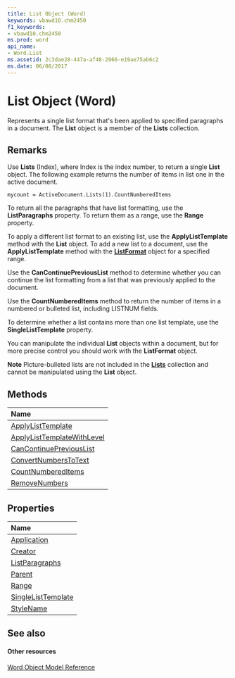 ```yaml
---
title: List Object (Word)
keywords: vbawd10.chm2450
f1_keywords:
- vbawd10.chm2450
ms.prod: word
api_name:
- Word.List
ms.assetid: 2c3dae28-447a-af48-2966-e19ae75ab6c2
ms.date: 06/08/2017
---
```



# List Object (Word)

Represents a single list format that's been applied to specified paragraphs in a document. The **List** object is a member of the **Lists** collection.


## Remarks

Use **Lists** (Index), where Index is the index number, to return a single **List** object. The following example returns the number of items in list one in the active document.


```
mycount = ActiveDocument.Lists(1).CountNumberedItems
```

To return all the paragraphs that have list formatting, use the **ListParagraphs** property. To return them as a range, use the **Range** property.

To apply a different list format to an existing list, use the **ApplyListTemplate** method with the **List** object. To add a new list to a document, use the **ApplyListTemplate** method with the **[ListFormat](listformat-object-word.md)** object for a specified range.

Use the **CanContinuePreviousList** method to determine whether you can continue the list formatting from a list that was previously applied to the document.

Use the **CountNumberedItems** method to return the number of items in a numbered or bulleted list, including LISTNUM fields.

To determine whether a list contains more than one list template, use the **SingleListTemplate** property.

You can manipulate the individual **List** objects within a document, but for more precise control you should work with the **ListFormat** object.


 **Note**  Picture-bulleted lists are not included in the **[Lists](lists-object-word.md)** collection and cannot be manipulated using the **List** object.


## Methods



|**Name**|
|:-----|
|[ApplyListTemplate](list-applylisttemplate-method-word.md)|
|[ApplyListTemplateWithLevel](list-applylisttemplatewithlevel-method-word.md)|
|[CanContinuePreviousList](list-cancontinuepreviouslist-method-word.md)|
|[ConvertNumbersToText](list-convertnumberstotext-method-word.md)|
|[CountNumberedItems](list-countnumbereditems-method-word.md)|
|[RemoveNumbers](list-removenumbers-method-word.md)|

## Properties



|**Name**|
|:-----|
|[Application](list-application-property-word.md)|
|[Creator](list-creator-property-word.md)|
|[ListParagraphs](list-listparagraphs-property-word.md)|
|[Parent](list-parent-property-word.md)|
|[Range](list-range-property-word.md)|
|[SingleListTemplate](list-singlelisttemplate-property-word.md)|
|[StyleName](list-stylename-property-word.md)|

## See also


#### Other resources


[Word Object Model Reference](http://msdn.microsoft.com/library/be452561-b436-bb9b-6f94-3faa9a74a6fd%28Office.15%29.aspx)
